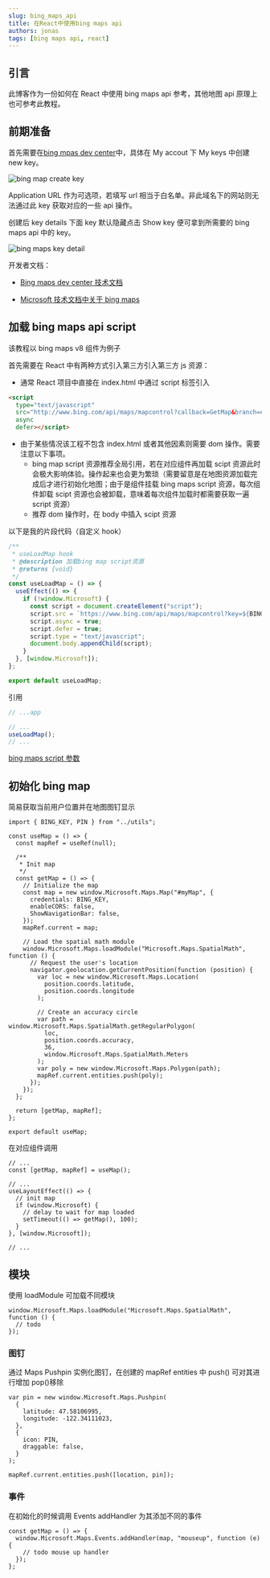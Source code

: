 ```yaml
---
slug: bing_maps_api
title: 在React中使用bing maps api
authors: jonas
tags: [bing maps api, react]
---
```


## 引言

此博客作为一份如何在 React 中使用 bing maps api 参考，其他地图 api 原理上也可参考此教程。

## 前期准备

首先需要在[bing mpas dev center](https://www.bingmapsportal.com/)中，具体在 My accout 下 My keys 中创建 new key。

![bing map create key](/img/bingmapscreatekey.png)

Application URL 作为可选项，若填写 url 相当于白名单。非此域名下的网站则无法通过此 key 获取对应的一些 api 操作。

创建后 key details 下面 key 默认隐藏点击 Show key 便可拿到所需要的 bing maps api 中的 key。

![bing maps key detail](/img/bingmapskeyinfo.png)

开发者文档：

- [Bing maps dev center 技术文档](https://cn.bing.com/maps/sdkrelease/mapcontrol/isdk/Overview)

- [Microsoft 技术文档中关于 bing maps](https://learn.microsoft.com/bingmaps/)

## 加载 bing maps api script

该教程以 bing maps v8 组件为例子

首先需要在 React 中有两种方式引入第三方引入第三方 js 资源：

- 通常 React 项目中直接在 index.html 中通过 script 标签引入

```html
<script
  type="text/javascript"
  src="http://www.bing.com/api/maps/mapcontrol?callback=GetMap&branch=experimental&key=[YOUR_BING_MAPS_KEY]"
  async
  defer></script>
```

- 由于某些情况该工程不包含 index.html 或者其他因素则需要 dom 操作。需要注意以下事项。
  - bing map script 资源推荐全局引用，若在对应组件再加载 scipt 资源此时会极大影响体验。操作起来也会更为繁琐（需要留意是在地图资源加载完成后才进行初始化地图；由于是组件挂载 bing maps script 资源，每次组件卸载 scipt 资源也会被卸载，意味着每次组件加载时都需要获取一遍 script 资源）
  - 推荐 dom 操作时，在 body 中插入 scipt 资源

以下是我的片段代码（自定义 hook）

```jsx
/**
 * useLoadMap hook
 * @description 加载bing map script资源
 * @returns {void}
 */
const useLoadMap = () => {
  useEffect(() => {
    if (!window.Microsoft) {
      const script = document.createElement("script");
      script.src = `https://www.bing.com/api/maps/mapcontrol?key=${BING_KEY}`;
      script.async = true;
      script.defer = true;
      script.type = "text/javascript";
      document.body.appendChild(script);
    }
  }, [window.Microsoft]);
};

export default useLoadMap;
```

引用

```jsx
// ...app

// ...
useLoadMap();
// ...
```

[bing maps script 参数](https://learn.microsoft.com/en-us/bingmaps/v8-web-control/creating-and-hosting-map-controls/setting-map-control-parameters)

## 初始化 bing map

简易获取当前用户位置并在地图图钉显示

```tsx
import { BING_KEY, PIN } from "../utils";

const useMap = () => {
  const mapRef = useRef(null);

  /**
   * Init map
   */
  const getMap = () => {
    // Initialize the map
    const map = new window.Microsoft.Maps.Map("#myMap", {
      credentials: BING_KEY,
      enableCORS: false,
      ShowNavigationBar: false,
    });
    mapRef.current = map;

    // Load the spatial math module
    window.Microsoft.Maps.loadModule("Microsoft.Maps.SpatialMath", function () {
      // Request the user's location
      navigator.geolocation.getCurrentPosition(function (position) {
        var loc = new window.Microsoft.Maps.Location(
          position.coords.latitude,
          position.coords.longitude
        );

        // Create an accuracy circle
        var path = window.Microsoft.Maps.SpatialMath.getRegularPolygon(
          loc,
          position.coords.accuracy,
          36,
          window.Microsoft.Maps.SpatialMath.Meters
        );
        var poly = new window.Microsoft.Maps.Polygon(path);
        mapRef.current.entities.push(poly);
      });
    });
  };

  return [getMap, mapRef];
};

export default useMap;
```

在对应组件调用

```tsx
// ...
const [getMap, mapRef] = useMap();

// ...
useLayoutEffect(() => {
  // init map
  if (window.Microsoft) {
    // delay to wait for map loaded
    setTimeout(() => getMap(), 100);
  }
}, [window.Microsoft]);

// ...
```

## 模块

使用 loadModule 可加载不同模块

```tsx
window.Microsoft.Maps.loadModule("Microsoft.Maps.SpatialMath", function () {
  // todo
});
```

### 图钉

通过 Maps Pushpin 实例化图钉，在创建的 mapRef entities 中 push() 可对其进行增加 pop()移除

```tsx
var pin = new window.Microsoft.Maps.Pushpin(
  {
    latitude: 47.58106995,
    longitude: -122.34111023,
  },
  {
    icon: PIN,
    draggable: false,
  }
);

mapRef.current.entities.push([location, pin]);
```

### 事件

在初始化的时候调用 Events addHandler 为其添加不同的事件

```tsx
const getMap = () => {
  window.Microsoft.Maps.Events.addHandler(map, "mouseup", function (e) {
    // todo mouse up handler
  });
};
```
